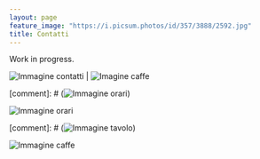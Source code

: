 ```yaml
---
layout: page
feature_image: "https://i.picsum.photos/id/357/3888/2592.jpg"
title: Contatti
---
```


Work in progress.

![Immagine contatti](https://i.picsum.photos/id/4/5616/3744.jpg) | ![Imagine caffe](https://i.picsum.photos/id/63/5422/3050.jpg)

[comment]: # (![Immagine orari](https://i.picsum.photos/id/357/3888/2592.jpg))


![Immagine orari](https://i.picsum.photos/id/357/3888/2592.jpg)


[comment]: # (![Immagine tavolo](https://i.picsum.photos/id/163/2000/1333.jpg))


![Immagine caffe](https://i.picsum.photos/id/63/5422/3050.jpg)

